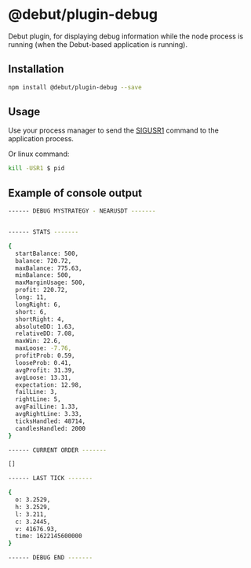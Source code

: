 # @debut/plugin-debug

Debut plugin, for displaying debug information while the node process is running (when the Debut-based application is running).
## Installation

```bash
npm install @debut/plugin-debug --save
```

## Usage

Use your process manager to send the [SIGUSR1](https://ru.wikipedia.org/wiki/SIGUSR1_%D0%B8_SIGUSR2) command to the application process.

Or linux command:
```bash
kill -USR1 $ pid
```
## Example of console output

```bash
------ DEBUG MYSTRATEGY - NEARUSDT -------


------ STATS -------

{
  startBalance: 500,
  balance: 720.72,
  maxBalance: 775.63,
  minBalance: 500,
  maxMarginUsage: 500,
  profit: 220.72,
  long: 11,
  longRight: 6,
  short: 6,
  shortRight: 4,
  absoluteDD: 1.63,
  relativeDD: 7.08,
  maxWin: 22.6,
  maxLoose: -7.76,
  profitProb: 0.59,
  looseProb: 0.41,
  avgProfit: 31.39,
  avgLoose: 13.31,
  expectation: 12.98,
  failLine: 3,
  rightLine: 5,
  avgFailLine: 1.33,
  avgRightLine: 3.33,
  ticksHandled: 48714,
  candlesHandled: 2000
}

------ CURRENT ORDER -------

[]

------ LAST TICK -------

{
  o: 3.2529,
  h: 3.2529,
  l: 3.211,
  c: 3.2445,
  v: 41676.93,
  time: 1622145600000
}

------ DEBUG END -------
```
